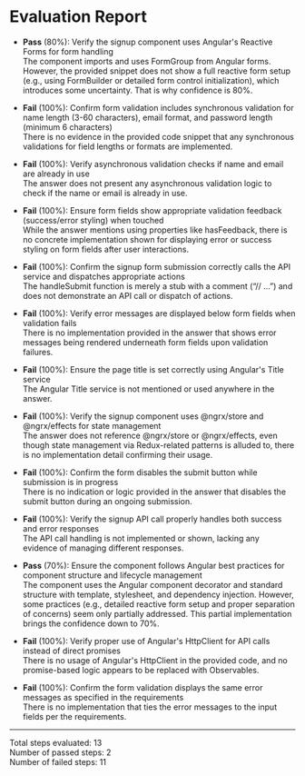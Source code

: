 # Evaluation Report

- **Pass** (80%): Verify the signup component uses Angular's Reactive Forms for form handling  
  The component imports and uses FormGroup from Angular forms. However, the provided snippet does not show a full reactive form setup (e.g., using FormBuilder or detailed form control initialization), which introduces some uncertainty. That is why confidence is 80%.

- **Fail** (100%): Confirm form validation includes synchronous validation for name length (3-60 characters), email format, and password length (minimum 6 characters)  
  There is no evidence in the provided code snippet that any synchronous validations for field lengths or formats are implemented.

- **Fail** (100%): Verify asynchronous validation checks if name and email are already in use  
  The answer does not present any asynchronous validation logic to check if the name or email is already in use.

- **Fail** (100%): Ensure form fields show appropriate validation feedback (success/error styling) when touched  
  While the answer mentions using properties like hasFeedback, there is no concrete implementation shown for displaying error or success styling on form fields after user interactions.

- **Fail** (100%): Confirm the signup form submission correctly calls the API service and dispatches appropriate actions  
  The handleSubmit function is merely a stub with a comment (“// ...”) and does not demonstrate an API call or dispatch of actions.

- **Fail** (100%): Verify error messages are displayed below form fields when validation fails  
  There is no implementation provided in the answer that shows error messages being rendered underneath form fields upon validation failures.

- **Fail** (100%): Ensure the page title is set correctly using Angular's Title service  
  The Angular Title service is not mentioned or used anywhere in the answer.

- **Fail** (100%): Verify the signup component uses @ngrx/store and @ngrx/effects for state management  
  The answer does not reference @ngrx/store or @ngrx/effects, even though state management via Redux-related patterns is alluded to, there is no implementation detail confirming their usage.

- **Fail** (100%): Confirm the form disables the submit button while submission is in progress  
  There is no indication or logic provided in the answer that disables the submit button during an ongoing submission.

- **Fail** (100%): Verify the signup API call properly handles both success and error responses  
  The API call handling is not implemented or shown, lacking any evidence of managing different responses.

- **Pass** (70%): Ensure the component follows Angular best practices for component structure and lifecycle management  
  The component uses the Angular component decorator and standard structure with template, stylesheet, and dependency injection. However, some practices (e.g., detailed reactive form setup and proper separation of concerns) seem only partially addressed. This partial implementation brings the confidence down to 70%.

- **Fail** (100%): Verify proper use of Angular's HttpClient for API calls instead of direct promises  
  There is no usage of Angular's HttpClient in the provided code, and no promise-based logic appears to be replaced with Observables.

- **Fail** (100%): Confirm the form validation displays the same error messages as specified in the requirements  
  There is no implementation that ties the error messages to the input fields per the requirements.

---

Total steps evaluated: 13  
Number of passed steps: 2  
Number of failed steps: 11